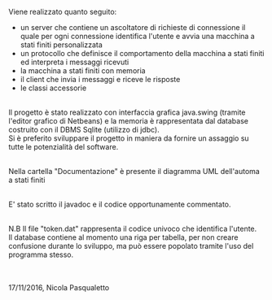 Viene realizzato quanto seguito:<br>

- un server che contiene un ascoltatore di richieste di connessione il quale per ogni connessione identifica l'utente e avvia una macchina a stati finiti personalizzata<br>
 - un protocollo che definisce il comportamento della macchina a stati finiti ed interpreta i messaggi ricevuti<br>
- la macchina a stati finiti con memoria<br>
- il client che invia i messaggi e riceve le risposte<br>
- le classi accessorie<br><br>

Il progetto è stato realizzato con interfaccia grafica java.swing (tramite l'editor grafico di Netbeans) e la memoria è rappresentata dal database costruito con il DBMS Sqlite (utilizzo di jdbc).<br>
Si è preferito sviluppare il progetto in maniera da fornire un assaggio su tutte le potenzialità del software.<br><br>

Nella cartella "Documentazione" è presente il diagramma UML dell'automa a stati finiti<br><br>

E' stato scritto il javadoc e il codice opportunamente commentato.<br><br>

N.B Il file "token.dat" rappresenta il codice univoco che identifica l'utente.<br>
Il database contiene al momento una riga per tabella, per non creare confusione durante lo sviluppo, ma può essere popolato tramite l'uso del programma stesso.
<br><br><br>


17/11/2016,
Nicola Pasqualetto
